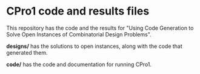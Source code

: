 # CPro1 code and results files

This repository has the code and the results for "Using Code Generation to Solve Open Instances of Combinatorial Design Problems".

**designs/** has the solutions to open instances, along with the code that generated them.

**code/** has the code and documentation for running CPro1.







